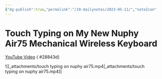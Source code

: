 ```yaml
---
{"dg-publish":true,"permalink":"/10-dailynotes/2023-05-11/","noteIcon":"2"}
---
```


# Touch Typing on My New Nuphy Air75 Mechanical Wireless Keyboard

[YouTube Video](https://youtu.be/LjnYAlTRt5M)
{ #28843d}


![[_attachments/touch typing on nuphy air75.mp4\|_attachments/touch typing on nuphy air75.mp4]]